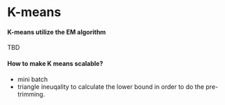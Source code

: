 # K-means

#### K-means utilize the EM algorithm
TBD

#### How to make K means scalable?
+ mini batch
+ triangle ineuqality to calculate the lower bound in order to do the pre-trimming.
